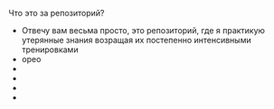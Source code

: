Что это за репозиторий?

- Отвечу вам весьма просто, это репозиторий, где я практикую утерянные знания возращая их постепенно интенсивными тренировками
- орео
-
-
-
-
